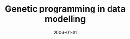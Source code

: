 ---
# Documentation: https://wowchemy.com/docs/managing-content/

title: Genetic programming in data modelling
subtitle: ''
summary: ''
authors:
- kwasnicka
- Ewa Szpunar-Huk
tags: []
categories: []
date: '2006-01-01'
lastmod: 2022-10-07T05:00:25Z
featured: false
draft: false

# Featured image
# To use, add an image named `featured.jpg/png` to your page's folder.
# Focal points: Smart, Center, TopLeft, Top, TopRight, Left, Right, BottomLeft, Bottom, BottomRight.
image:
  caption: ''
  focal_point: ''
  preview_only: false

# Projects (optional).
#   Associate this post with one or more of your projects.
#   Simply enter your project's folder or file name without extension.
#   E.g. `projects = ["internal-project"]` references `content/project/deep-learning/index.md`.
#   Otherwise, set `projects = []`.
projects: []
publishDate: '2022-10-07T05:00:24.329085Z'
publication_types:
- '6'
abstract: ''
publication: '*Genetic systems programming. Theory and experiences. N. Nedjah, A.
  Abraham, L. Macedo Mourelle (eds).*'
doi: 10.1007/3-540-32498-4_5
---